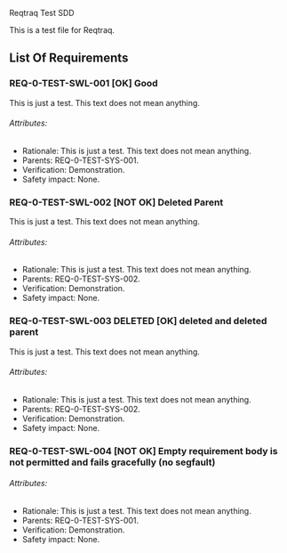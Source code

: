 Reqtraq Test SDD

This is a test file for Reqtraq.

## List Of Requirements

### REQ-0-TEST-SWL-001 [OK] Good

This is just a test. This text does not mean anything.

###### Attributes:
- Rationale: This is just a test. This text does not mean anything.
- Parents: REQ-0-TEST-SYS-001.
- Verification: Demonstration.
- Safety impact: None.

### REQ-0-TEST-SWL-002 [NOT OK] Deleted Parent

This is just a test. This text does not mean anything.

###### Attributes:
- Rationale: This is just a test. This text does not mean anything.
- Parents: REQ-0-TEST-SYS-002.
- Verification: Demonstration.
- Safety impact: None.

### REQ-0-TEST-SWL-003 DELETED [OK] deleted and deleted parent

This is just a test. This text does not mean anything.

###### Attributes:
- Rationale: This is just a test. This text does not mean anything.
- Parents: REQ-0-TEST-SYS-002.
- Verification: Demonstration.
- Safety impact: None.

### REQ-0-TEST-SWL-004 [NOT OK] Empty requirement body is not permitted and fails gracefully (no segfault)


###### Attributes:
- Rationale: This is just a test. This text does not mean anything.
- Parents: REQ-0-TEST-SYS-001.
- Verification: Demonstration.
- Safety impact: None.
